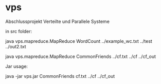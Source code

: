 vps
===

Abschlussprojekt Verteilte und Parallele Systeme

in src folder:

java  vps.mapreduce.MapReduce WordCount ../example_wc.txt ../test ../out2.txt

java  vps.mapreduce.MapReduce CommonFriends ../cf.txt ../cf ../cf_out


Jar usage:

java -jar vps.jar CommonFriends cf.txt ../cf ../cf_out


